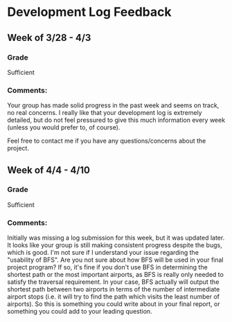 # Development Log Feedback


## Week of 3/28 - 4/3


### Grade
Sufficient

### Comments:
Your group has made solid progress in the past week and seems on track, no real concerns. I really like that your development log is extremely detailed, but do not feel pressured to give this much information every week (unless you would prefer to, of course). 

Feel free to contact me if you have any questions/concerns about the project.

## Week of 4/4 - 4/10


### Grade
Sufficient

### Comments:
Initially was missing a log submission for this week, but it was updated later. It looks like your group is still making consistent progress despite the bugs, which is good. I'm not sure if I understand your issue regarding the "usability of BFS". Are you not sure about how BFS will be used in your final project program? If so, it's fine if you don't use BFS in determining the shortest path or the most important airports, as BFS is really only needed to satisfy the traversal requirement. In your case, BFS actually will output the shortest path between two airports in terms of the number of intermediate airport stops (i.e. it will try to find the path which visits the least number of airports). So this is something you could write about in your final report, or something you could add to your leading question.


